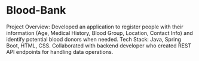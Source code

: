 # Blood-Bank
Project Overview: Developed an application to register people with their information (Age, Medical History, Blood Group, Location, Contact Info) and identify potential blood donors when needed. Tech Stack: Java, Spring Boot, HTML, CSS. Collaborated with backend developer who created REST API endpoints for handling data operations.
